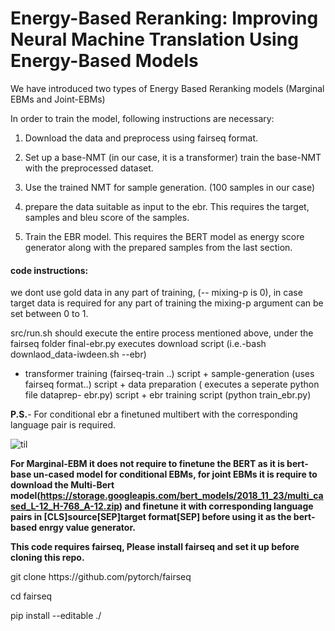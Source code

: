 
# Energy-Based Reranking: Improving Neural Machine Translation Using Energy-Based Models

We have introduced two types of Energy Based Reranking models (Marginal EBMs and Joint-EBMs)

In order to train the model, following instructions are necessary:

1. Download the data and preprocess using fairseq format.

2. Set up a base-NMT (in our case, it is a transformer) train the base-NMT with the preprocessed dataset.

3. Use the trained NMT for sample generation. (100 samples in our case) 

4. prepare the data suitable as input to the ebr. This requires the target, samples and bleu score of the samples.

5. Train the EBR model. This requires the BERT model as energy score generator along with the prepared samples from the last section.
#### code instructions:
we dont use gold data in any part of training, (-- mixing-p is 0), in case target data is required for any part of training the mixing-p argument can be set between 0 to 1.

 src/run.sh should execute the entire process mentioned above,
 under the fairseq folder final-ebr.py executes download script (i.e.-bash downlaod_data-iwdeen.sh --ebr)
 + transformer training (fairseq-train ..) script + sample-generation (uses fairseq format..) script + data preparation ( executes a seperate python file dataprep-
 ebr.py) script + ebr training script (python train_ebr.py) 

**P.S.**- For conditional ebr a finetuned multibert with the corresponding language pair is required.


![til](https://github.com/sumantakcs/ebr-nmt/blob/2d77c6112b808584c6b1f84c0e9d9e63814ae7b3/Presentation6.gif)
 
 
 
**For Marginal-EBM it does not require to finetune the BERT as it is bert-base un-cased model for conditional EBMs, for joint EBMs it is require to download the Multi-Bert model(https://storage.googleapis.com/bert_models/2018_11_23/multi_cased_L-12_H-768_A-12.zip) and finetune it with corresponding language pairs in [CLS]source[SEP]target format[SEP] before using it as the bert-based enrgy value generator.**

**This code requires fairseq, Please install fairseq and set it up before cloning this repo.**

<p>git clone https://github.com/pytorch/fairseq </p>
<p>cd fairseq </p>
<p>pip install --editable ./</p>





